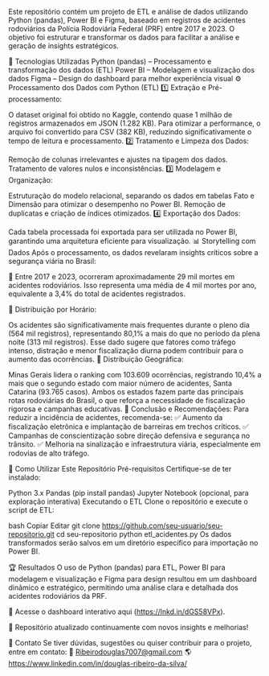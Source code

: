 Este repositório contém um projeto de ETL e análise de dados utilizando Python (pandas), Power BI e Figma, baseado em registros de acidentes rodoviários da Polícia Rodoviária Federal (PRF) entre 2017 e 2023. O objetivo foi estruturar e transformar os dados para facilitar a análise e geração de insights estratégicos.

🚀 Tecnologias Utilizadas
Python (pandas) – Processamento e transformação dos dados (ETL)
Power BI – Modelagem e visualização dos dados
Figma – Design do dashboard para melhor experiência visual
⚙️ Processamento dos Dados com Python (ETL)
1️⃣ Extração e Pré-processamento:

O dataset original foi obtido no Kaggle, contendo quase 1 milhão de registros armazenados em JSON (1.282 KB).
Para otimizar a performance, o arquivo foi convertido para CSV (382 KB), reduzindo significativamente o tempo de leitura e processamento.
2️⃣ Tratamento e Limpeza dos Dados:

Remoção de colunas irrelevantes e ajustes na tipagem dos dados.
Tratamento de valores nulos e inconsistências.
3️⃣ Modelagem e Organização:

Estruturação do modelo relacional, separando os dados em tabelas Fato e Dimensão para otimizar o desempenho no Power BI.
Remoção de duplicatas e criação de índices otimizados.
4️⃣ Exportação dos Dados:

Cada tabela processada foi exportada para ser utilizada no Power BI, garantindo uma arquitetura eficiente para visualização.
📊 Storytelling com Dados
Após o processamento, os dados revelaram insights críticos sobre a segurança viária no Brasil:

🔹 Entre 2017 e 2023, ocorreram aproximadamente 29 mil mortes em acidentes rodoviários. Isso representa uma média de 4 mil mortes por ano, equivalente a 3,4% do total de acidentes registrados.

🔹 Distribuição por Horário:

Os acidentes são significativamente mais frequentes durante o pleno dia (564 mil registros), representando 80,1% a mais do que no período da plena noite (313 mil registros).
Esse dado sugere que fatores como tráfego intenso, distração e menor fiscalização diurna podem contribuir para o aumento das ocorrências.
🔹 Distribuição Geográfica:

Minas Gerais lidera o ranking com 103.609 ocorrências, registrando 10,4% a mais que o segundo estado com maior número de acidentes, Santa Catarina (93.765 casos).
Ambos os estados fazem parte das principais rotas rodoviárias do Brasil, o que reforça a necessidade de fiscalização rigorosa e campanhas educativas.
🔹 Conclusão e Recomendações:
Para reduzir a incidência de acidentes, recomenda-se:
✅ Aumento da fiscalização eletrônica e implantação de barreiras em trechos críticos.
✅ Campanhas de conscientização sobre direção defensiva e segurança no trânsito.
✅ Melhoria na sinalização e infraestrutura viária, especialmente em rodovias de alto tráfego.

📌 Como Utilizar Este Repositório
Pré-requisitos
Certifique-se de ter instalado:

Python 3.x
Pandas (pip install pandas)
Jupyter Notebook (opcional, para exploração interativa)
Executando o ETL
Clone o repositório e execute o script de ETL:

bash
Copiar
Editar
git clone https://github.com/seu-usuario/seu-repositorio.git
cd seu-repositorio
python etl_acidentes.py
Os dados transformados serão salvos em um diretório específico para importação no Power BI.

🏆 Resultados
O uso de Python (pandas) para ETL, Power BI para modelagem e visualização e Figma para design resultou em um dashboard dinâmico e estratégico, permitindo uma análise clara e detalhada dos acidentes rodoviários da PRF.

🔗 Acesse o dashboard interativo aqui (https://lnkd.in/dGS58VPx).

📌 Repositório atualizado continuamente com novos insights e melhorias!

📧 Contato
Se tiver dúvidas, sugestões ou quiser contribuir para o projeto, entre em contato:
📩 Ribeirodouglas7007@gmail.com
🌎 https://www.linkedin.com/in/douglas-ribeiro-da-silva/
